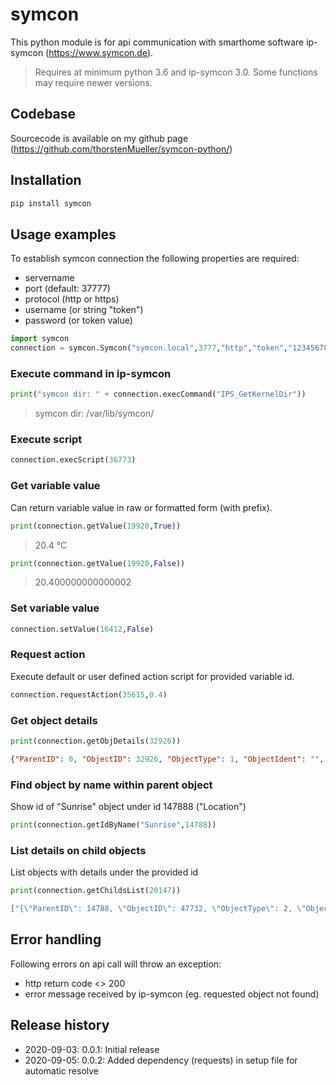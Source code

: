 # symcon

This python module is for api communication with smarthome software ip-symcon (https://www.symcon.de).
> Requires at minimum python 3.6 and ip-symcon 3.0. Some functions may require newer versions.


## Codebase
Sourcecode is available on my github page (https://github.com/thorstenMueller/symcon-python/)

## Installation
```bash
pip install symcon
```

## Usage examples
To establish symcon connection the following properties are required:

* servername
* port (default: 37777)
* protocol (http or https)
* username (or string "token")
* password (or token value)

```python
import symcon
connection = symcon.Symcon("symcon.local",3777,"http","token","123456789")
```

### Execute command in ip-symcon
```python
print("symcon dir: " + connection.execCommand("IPS_GetKernelDir"))
```
> symcon dir: /var/lib/symcon/

### Execute script
```python
connection.execScript(36773)
```
### Get variable value
Can return variable value in raw or formatted form (with prefix).
```python
print(connection.getValue(19920,True))
```
> 20.4 °C

```python
print(connection.getValue(19920,False))
```
> 20.400000000000002

### Set variable value
```python
connection.setValue(16412,False)
```

### Request action
Execute default or user defined action script for provided variable id.
```python
connection.requestAction(35615,0.4)
```

### Get object details
```python
print(connection.getObjDetails(32926))
```
```json
{"ParentID": 0, "ObjectID": 32926, "ObjectType": 1, "ObjectIdent": "", "ObjectName": "Archive Handler", "ObjectInfo": "", "ObjectIcon": "", "ObjectSummary": "", "ObjectPosition": 0, "ObjectIsReadOnly": false, "ObjectIsHidden": false, "ObjectIsDisabled": false, "ObjectIsLocked": false, "HasChildren": false, "ChildrenIDs": []}
```

### Find object by name within parent object
Show id of "Sunrise" object under id 147888 ("Location")
```python
print(connection.getIdByName("Sunrise",14788))
```

### List details on child objects
List objects with details under the provided id
```python
print(connection.getChildsList(20147))
```
```json
["{\"ParentID\": 14788, \"ObjectID\": 47732, \"ObjectType\": 2, \"ObjectIdent\": \"AstronomicTwilightEnd\", \"ObjectName\": \"Astronimoc twilight end\", \"ObjectInfo\": \"\", \"ObjectIcon\": \"\", \"ObjectSummary\": \"\", \"ObjectPosition\": 8, \"ObjectIsReadOnly\": true, \"ObjectIsHidden\": false, \"ObjectIsDisabled\": false, \"ObjectIsLocked\": false, \"HasChildren\": false, \"ChildrenIDs\": []}"]
```

## Error handling
Following errors on api call will throw an exception:
* http return code <> 200
* error message received by ip-symcon (eg. requested object not found)


## Release history
* 2020-09-03:   0.0.1: Initial release
* 2020-09-05:   0.0.2: Added dependency (requests) in setup file for automatic resolve